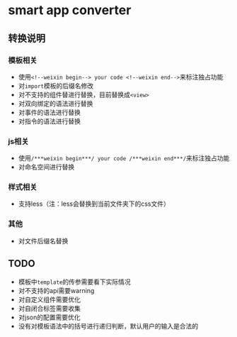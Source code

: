 # smart app converter

## 转换说明

### 模板相关
- 使用```<!--weixin begin--> your code <!--weixin end-->```来标注独占功能
- 对```import```模板的后缀名修改
- 对不支持的组件替进行替换，目前替换成```<view>```
- 对双向绑定的语法进行替换
- 对事件的语法进行替换
- 对指令的语法进行替换

### js相关
- 使用```/***weixin begin***/ your code /***weixin end***/```来标注独占功能
- 对命名空间进行替换

### 样式相关
- 支持less（注：less会替换到当前文件夹下的css文件）

### 其他
- 对文件后缀名替换

## TODO
- 模板中```template```的传参需要看下实际情况
- 对不支持的api需要warning
- 对自定义组件需要优化
- 对自闭合标签需要收集
- 对json的配置需要优化
- 没有对模板语法中的括号进行递归判断，默认用户的输入是合法的